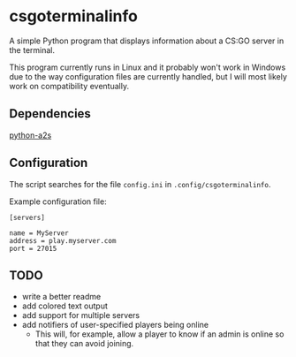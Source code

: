 # csgoterminalinfo

A simple Python program that displays information about a CS:GO server in the terminal.

This program currently runs in Linux and it probably won't work in Windows due to the way configuration files are currently handled, but I will most likely work on compatibility eventually.

## Dependencies

[python-a2s](https://github.com/Yepoleb/python-a2s)

## Configuration

The script searches for the file `config.ini` in `.config/csgoterminalinfo`.

Example configuration file:
```
[servers]

name = MyServer
address = play.myserver.com
port = 27015
```
## TODO
* write a better readme
* add colored text output
* add support for multiple servers
* add notifiers of user-specified players being online
  - This will, for example, allow a player to know if an admin is online so that they can avoid joining.
